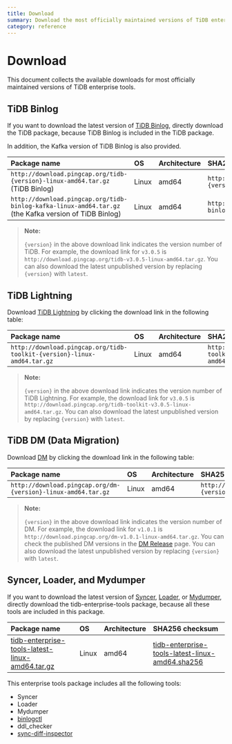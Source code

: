 ```yaml
---
title: Download
summary: Download the most officially maintained versions of TiDB enterprise tools.
category: reference
---
```


# Download

This document collects the available downloads for most officially maintained versions of TiDB enterprise tools.

## TiDB Binlog

If you want to download the latest version of [TiDB Binlog](/v3.1/reference/tidb-binlog/overview.md), directly download the TiDB package, because TiDB Binlog is included in the TiDB package.

In addition, the Kafka version of TiDB Binlog is also provided.

| Package name | OS | Architecture | SHA256 checksum |
|:---|:---|:---|:---|
| `http://download.pingcap.org/tidb-{version}-linux-amd64.tar.gz` (TiDB Binlog) | Linux | amd64 | `http://download.pingcap.org/tidb-{version}-linux-amd64.sha256` |
| `http://download.pingcap.org/tidb-binlog-kafka-linux-amd64.tar.gz` (the Kafka version of TiDB Binlog) | Linux | amd64 | `http://download.pingcap.org/tidb-binlog-kafka-linux-amd64.sha256` |

> **Note:**
>
> `{version}` in the above download link indicates the version number of TiDB. For example, the download link for `v3.0.5` is `http://download.pingcap.org/tidb-v3.0.5-linux-amd64.tar.gz`. You can also download the latest unpublished version by replacing `{version}` with `latest`.

## TiDB Lightning

Download [TiDB Lightning](/v3.1/reference/tools/tidb-lightning/overview.md) by clicking the download link in the following table:

| Package name | OS | Architecture |  SHA256 checksum |
|:---|:---|:---|:---|
| `http://download.pingcap.org/tidb-toolkit-{version}-linux-amd64.tar.gz` | Linux | amd64 | `http://download.pingcap.org/tidb-toolkit-{version}-linux-amd64.sha256` |

> **Note:**
>
> `{version}` in the above download link indicates the version number of TiDB Lightning. For example, the download link for `v3.0.5` is `http://download.pingcap.org/tidb-toolkit-v3.0.5-linux-amd64.tar.gz`. You can also download the latest unpublished version by replacing `{version}` with `latest`.

## TiDB DM (Data Migration)

Download [DM](/v3.1/reference/tools/data-migration/overview.md) by clicking the download link in the following table:

| Package name | OS | Architecture | SHA256 checksum |
|:---|:---|:---|:---|
| `http://download.pingcap.org/dm-{version}-linux-amd64.tar.gz` | Linux | amd64 | `http://download.pingcap.org/dm-{version}-linux-amd64.sha256` |

> **Note:**
>
> `{version}` in the above download link indicates the version number of DM. For example, the download link for `v1.0.1` is `http://download.pingcap.org/dm-v1.0.1-linux-amd64.tar.gz`. You can check the published DM versions in the [DM Release](https://github.com/pingcap/dm/releases) page. You can also download the latest unpublished version by replacing `{version}` with `latest`.

## Syncer, Loader, and Mydumper

If you want to download the latest version of [Syncer](/v3.1/reference/tools/syncer.md), [Loader](/v3.1/reference/tools/loader.md), or [Mydumper](/v3.1/reference/tools/mydumper.md), directly download the tidb-enterprise-tools package, because all these tools are included in this package.

| Package name | OS | Architecture | SHA256 checksum |
|:---|:---|:---|:---|
| [tidb-enterprise-tools-latest-linux-amd64.tar.gz](http://download.pingcap.org/tidb-enterprise-tools-latest-linux-amd64.tar.gz) | Linux | amd64 | [tidb-enterprise-tools-latest-linux-amd64.sha256](http://download.pingcap.org/tidb-enterprise-tools-latest-linux-amd64.sha256) |

This enterprise tools package includes all the following tools:

- Syncer
- Loader
- Mydumper
- [binlogctl](/v3.1/reference/tidb-binlog/overview.md#binlogctl-guide)
- ddl_checker
- [sync-diff-inspector](/v3.1/reference/tools/sync-diff-inspector/overview.md)
